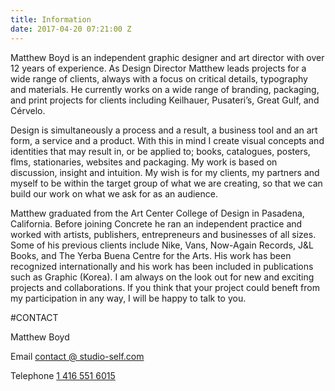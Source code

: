 ```yaml
---
title: Information
date: 2017-04-20 07:21:00 Z
---
```


Matthew Boyd is an independent graphic designer and art director with over 12 years of experience. As Design Director Matthew leads projects for a wide range of clients, always with a focus on critical details, typography and materials. He currently works on a wide range of branding, packaging, and print projects for clients including Keilhauer, Pusateri’s, Great Gulf, and Cérvelo.

Design is simultaneously a process and a result, a business tool and an art form, a service and a product. With this in mind I create visual concepts and identities that may result in, or be applied to; books, catalogues, posters, flms, stationaries, websites and packaging. My work is based on discussion, insight and intuition. My wish is for my clients, my partners and myself to be within the target group of what we are creating, so that we can build our work on what we ask for as an audience.

Matthew graduated from the Art Center College of Design in Pasadena, California. Before joining Concrete he ran an independent practice and worked with artists, publishers, entrepreneurs and businesses of all sizes. Some of his previous clients include Nike, Vans, Now-Again Records, J&L Books, and The Yerba Buena Centre for the Arts. His work has been recognized internationally and his work has been included in publications such as Graphic (Korea). I am always on the look out for new and exciting projects and collaborations. If you think that your project could beneft from my participation in any way, I will be happy to talk to you.

#CONTACT

Matthew Boyd

Email [contact @ studio-self.com](mailto:contact@studio-self.com)

Telephone [1 416 551 6015](tel:14165516015)